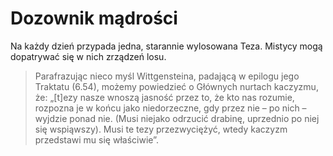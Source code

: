 # Dozownik mądrości
Na każdy dzień przypada jedna, starannie wylosowana Teza.
Mistycy mogą dopatrywać się w nich zrządzeń losu.
>Parafrazując nieco myśl Wittgensteina, padającą w epilogu jego Traktatu (6.54), możemy powiedzieć o Głównych nurtach kaczyzmu, że: „[t]ezy nasze wnoszą jasność przez to, że kto nas rozumie, rozpozna je w końcu jako niedorzeczne, gdy przez nie – po nich – wyjdzie ponad nie. (Musi niejako odrzucić drabinę, uprzednio po niej się wspiąwszy). Musi te tezy przezwyciężyć, wtedy kaczyzm przedstawi mu się właściwie”.
